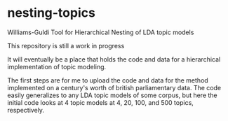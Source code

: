 # nesting-topics
Williams-Guldi Tool for Hierarchical Nesting of LDA topic models

This repository is still a work in progress

It will eventually be a place that holds the code and data for a hierarchical implementation of topic modeling.

The first steps are for me to upload the code and data for the method implemented on a century's worth of british parliamentary data. The code easily generalizes to any LDA topic models of some corpus, but here the initial code looks at 4 topic models at 4, 20, 100, and 500 topics, respectively.

